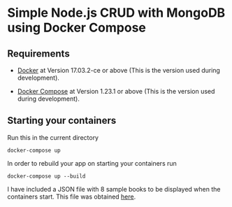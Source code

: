 # Simple Node.js CRUD with MongoDB using Docker Compose

## Requirements

* [Docker](https://www.docker.com/products/docker-desktop) at Version 17.03.2-ce or above (This is the version used during development).

* [Docker Compose](https://docs.docker.com/compose/install/) at Version 1.23.1 or above (This is the version used during development).

## Starting your containers

Run this in the current directory
```
docker-compose up
```

In order to rebuild your app on starting your containers run
```
docker-compose up --build
```

I have included a JSON file with 8 sample books to be displayed when the containers start.
This file was obtained [here](https://gist.github.com/nanotaboada/6396437).
